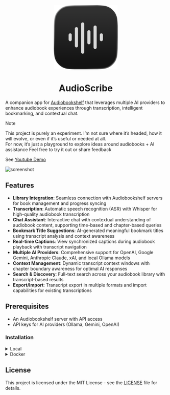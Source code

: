 <div align="center">
    <img src="./public/logo/logo-dark.png" width=200 height=200>
    <h1>AudioScribe</h1>
</div>

A companion app for [Audiobookshelf](https://www.audiobookshelf.org/) that leverages multiple AI providers to enhance audiobook experiences through transcription, intelligent bookmarking, and contextual chat.

> [!NOTE]  
> This project is purely an experiment. I’m not sure where it’s headed, how it will evolve, or even if it’s useful or needed at all.  
> For now, it’s just a playground to explore ideas around audiobooks + AI assistance
> Feel free to try it out or share feedback

See [Youtube Demo](https://youtu.be/zyr6M5ebI38)

<img alt="screenshot" src="https://github.com/user-attachments/assets/bb617e0a-310c-4235-9d7b-49bf59cd6506" />

## Features

- **Library Integration**: Seamless connection with Audiobookshelf servers for book management and progress syncing
- **Transcription**: Automatic speech recognition (ASR) with Whisper for high-quality audiobook
  transcription
- **Chat Assistant**: Interactive chat with contextual understanding of audiobook content, supporting
  time-based and chapter-based queries
- **Bookmark Title Suggestions**: AI-generated meaningful bookmark titles using transcript analysis and
  context awareness
- **Real-time Captions**: View synchronized captions during audiobook playback with transcript navigation
- **Multiple AI Providers**: Comprehensive support for OpenAI, Google Gemini, Anthropic Claude, xAI, and
  local Ollama models
- **Context Management**: Dynamic transcript context windows with chapter boundary awareness for
  optimal AI responses
- **Search & Discovery**: Full-text search across your audiobook library with transcript-based results
- **Export/Import**: Transcript export in multiple formats and import capabilities for existing
  transcriptions

## Prerequisites

- An Audiobookshelf server with API access
- API keys for AI providers (Ollama, Gemini, OpenAI)

### Installation

<details>
<summary>Local</summary>

#### System Dependencies

```sh
brew install ffmpeg
brew install cmake
```

#### Setup

Clone repository, install npm dependencies and set env variables

```sh
# Clone repo and install npm dependencies
clone git@github.com:shakogegia/audioscribe.git
cd audioscribe
npm install
cp .env.example .env
```

#### Run

```sh
npm run dev

# or
npm run build && npm run start
```

</details>

<details>
<summary>Docker</summary>

Create a `docker-compose.yml` file:

```yaml
version: "3.8"

services:
  audioscribe:
    image: shakogegia/audioscribe:latest
    container_name: audioscribe
    ports:
      - 3000:3000
    restart: unless-stopped
    user: "1000:1000" # Match your host user UID:GID
    volumes:
      - /path/to/data:/app/data # Persist application data including database, audio files, and configuration
```

Then run:

```sh
docker-compose up -d
```

</details>

## License

This project is licensed under the MIT License - see the [LICENSE](LICENSE) file for details.

